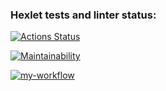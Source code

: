 ### Hexlet tests and linter status:
[![Actions Status](https://github.com/Yorikkk/frontend-project-lvl1/workflows/hexlet-check/badge.svg)](https://github.com/Yorikkk/frontend-project-lvl1/actions)

[![Maintainability](https://api.codeclimate.com/v1/badges/7765307cbd9a37481b1f/maintainability)](https://codeclimate.com/github/Yorikkk/frontend-project-lvl1/maintainability)

[![my-workflow](https://github.com/Yorikkk/frontend-project-lvl1/actions/workflows/my-workflow.yml/badge.svg)](https://github.com/Yorikkk/frontend-project-lvl1/actions/workflows/my-workflow.yml)